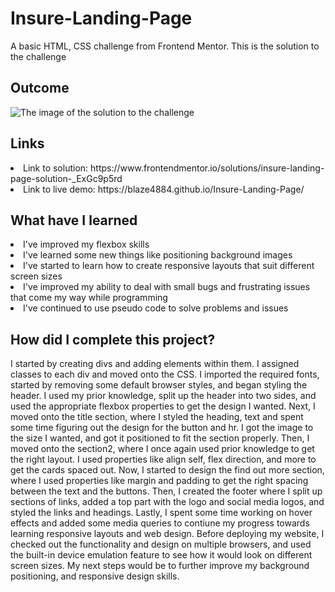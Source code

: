 # Insure-Landing-Page
A basic HTML, CSS challenge from Frontend Mentor. This is the solution to the challenge

<h2> Outcome </h2>

<img src="https://i.imgur.com/gJaWnee.png" alt="The image of the solution to the challenge">

<h2> Links </h2>

<li> Link to solution: https://www.frontendmentor.io/solutions/insure-landing-page-solution-_ExGc9p5rd </li>
<li> Link to live demo: https://blaze4884.github.io/Insure-Landing-Page/ </li>

<h2> What have I learned </h2>

<li> I've improved my flexbox skills </li>
<li> I've learned some new things like positioning background images </li>
<li> I've started to learn how to create responsive layouts that suit different screen sizes </li>
<li> I've improved my ability to deal with small bugs and frustrating issues that come my way while programming </li>
<li> I've continued to use pseudo code to solve problems and issues </li>

<h2> How did I complete this project? </h2>

<p> I started by creating divs and adding elements within them. I assigned classes to each div and moved onto the CSS. I imported the required fonts, started by removing some default browser styles, and began styling the header. I used my prior knowledge, split up the header into two sides, and used the appropriate flexbox properties to get the design I wanted. Next, I moved onto the title section, where I styled the heading, text and spent some time figuring out the design for the button and hr. I got the image to the size I wanted, and got it positioned to fit the section properly. Then, I moved onto the section2, where I once again used prior knowledge to get the right layout. I used properties like align self, flex direction, and more to get the cards spaced out. Now, I started to design the find out more section, where I used properties like margin and padding to get the right spacing between the text and the buttons. Then, I created the footer where I split up sections of links, added a top part with the logo and social media logos, and styled the links and headings. Lastly, I spent some time working on hover effects and added some media queries to contiune my progress towards learning responsive layouts and web design. Before deploying my website, I checked out the functionality and design on multiple browsers, and used the built-in device emulation feature to see how it would look on different screen sizes. My next steps would be to further improve my background positioning, and responsive design skills. </p>
